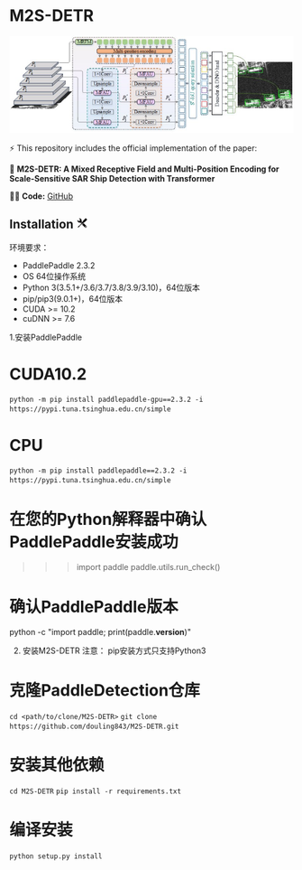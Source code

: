 # M2S-DETR

![image text](https://github.com/douling843/M2S-DETR/blob/main/fig1.jpg)  


⚡   This repository includes the official implementation of the paper:  

👋  **M2S-DETR: A Mixed Receptive Field and Multi-Position Encoding for Scale-Sensitive SAR Ship Detection with Transformer**

👨‍💻   **Code:** [GitHub](https://github.com/douling843/M2S-DETR/edit/main)



## Installation  <img src="fig2/Installation.svg" width="4%">
环境要求：
- <span> PaddlePaddle 2.3.2
- <span> OS 64位操作系统
- <span> Python 3(3.5.1+/3.6/3.7/3.8/3.9/3.10)，64位版本
- <span> pip/pip3(9.0.1+)，64位版本
- <span> CUDA >= 10.2
- <span> cuDNN >= 7.6


1.安装PaddlePaddle

# CUDA10.2
`python -m pip install paddlepaddle-gpu==2.3.2 -i https://pypi.tuna.tsinghua.edu.cn/simple`

# CPU
`python -m pip install paddlepaddle==2.3.2 -i https://pypi.tuna.tsinghua.edu.cn/simple`

# 在您的Python解释器中确认PaddlePaddle安装成功
>>> import paddle
>>> paddle.utils.run_check()

# 确认PaddlePaddle版本
python -c "import paddle; print(paddle.__version__)"


2. 安装M2S-DETR
注意： pip安装方式只支持Python3


# 克隆PaddleDetection仓库
`cd <path/to/clone/M2S-DETR>`
`git clone https://github.com/douling843/M2S-DETR.git`

# 安装其他依赖
`cd M2S-DETR`
`pip install -r requirements.txt`

# 编译安装
`python setup.py install`
